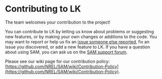 # Contributing to LK
The team welcomes your contribution to the project! 

You can contribute to LK by letting us know about problems or suggesting new features, or by making your own changes or additions to the code. You may want to report or help us fix an [issue someone else reported](https://github.com/NREL/lk/issues), fix an issue you discovered, or add a new feature to LK. If you have a question about using SAM, you can ask us on the [SAM support forum](https://sam.nrel.gov/support).

Please see our wiki page for our contribution policy: [https://github.com/NREL/SAM/wiki/Contribution-Policy](https://github.com/NREL/SAM/wiki/Contribution-Policy).
